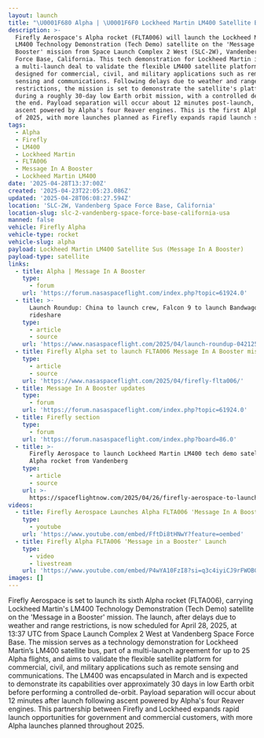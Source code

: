 ```yaml
---
layout: launch
title: "\U0001F680 Alpha | \U0001F6F0 Lockheed Martin LM400 Satellite Bus (Message In A Booster)"
description: >-
  Firefly Aerospace's Alpha rocket (FLTA006) will launch the Lockheed Martin
  LM400 Technology Demonstration (Tech Demo) satellite on the 'Message in a
  Booster' mission from Space Launch Complex 2 West (SLC-2W), Vandenberg Space
  Force Base, California. This tech demonstration for Lockheed Martin is part of
  a multi-launch deal to validate the flexible LM400 satellite platform,
  designed for commercial, civil, and military applications such as remote
  sensing and communications. Following delays due to weather and range
  restrictions, the mission is set to demonstrate the satellite's platform
  during a roughly 30-day low Earth orbit mission, with a controlled de-orbit at
  the end. Payload separation will occur about 12 minutes post-launch, after
  ascent powered by Alpha's four Reaver engines. This is the first Alpha flight
  of 2025, with more launches planned as Firefly expands rapid launch services.
tags:
  - Alpha
  - Firefly
  - LM400
  - Lockheed Martin
  - FLTA006
  - Message In A Booster
  - Lockheed Martin LM400
date: '2025-04-28T13:37:00Z'
created: '2025-04-23T22:05:23.086Z'
updated: '2025-04-28T06:08:27.594Z'
location: 'SLC-2W, Vandenberg Space Force Base, California'
location-slug: slc-2-vandenberg-space-force-base-california-usa
manned: false
vehicle: Firefly Alpha
vehicle-type: rocket
vehicle-slug: alpha
payload: Lockheed Martin LM400 Satellite Sus (Message In A Booster)
payload-type: satellite
links:
  - title: Alpha | Message In A Booster
    type:
      - forum
    url: 'https://forum.nasaspaceflight.com/index.php?topic=61924.0'
  - title: >-
      Launch Roundup: China to launch crew, Falcon 9 to launch Bandwagon
      rideshare
    type:
      - article
      - source
    url: 'https://www.nasaspaceflight.com/2025/04/launch-roundup-042125/'
  - title: Firefly Alpha set to launch FLTA006 Message In A Booster mission
    type:
      - article
      - source
    url: 'https://www.nasaspaceflight.com/2025/04/firefly-flta006/'
  - title: Message In A Booster updates
    type:
      - forum
    url: 'https://forum.nasaspaceflight.com/index.php?topic=61924.0'
  - title: Firefly section
    type:
      - forum
    url: 'https://forum.nasaspaceflight.com/index.php?board=86.0'
  - title: >-
      Firefly Aerospace to launch Lockheed Martin LM400 tech demo satellite on
      Alpha rocket from Vandenberg
    type:
      - article
      - source
    url: >-
      https://spaceflightnow.com/2025/04/26/firefly-aerospace-to-launch-lockheed-martin-lm400-tech-demo-satellite-on-alpha-rocket-from-vandenberg/
videos:
  - title: Firefly Aerospace Launches Alpha FLTA006 'Message In A Booster'
    type:
      - youtube
    url: 'https://www.youtube.com/embed/FftDi8tHNwY?feature=oembed'
  - title: Firefly Alpha FLTA006 'Message in a Booster' Launch
    type:
      - video
      - livestream
    url: 'https://www.youtube.com/embed/P4wYA10FzI8?si=q3c4iyiCJ9rFWOBG'
images: []
---
```

Firefly Aerospace is set to launch its sixth Alpha rocket (FLTA006), carrying Lockheed Martin's LM400 Technology Demonstration (Tech Demo) satellite on the 'Message in a Booster' mission. The launch, after delays due to weather and range restrictions, is now scheduled for April 28, 2025, at 13:37 UTC from Space Launch Complex 2 West at Vandenberg Space Force Base. The mission serves as a technology demonstration for Lockheed Martin’s LM400 satellite bus, part of a multi-launch agreement for up to 25 Alpha flights, and aims to validate the flexible satellite platform for commercial, civil, and military applications such as remote sensing and communications. The LM400 was encapsulated in March and is expected to demonstrate its capabilities over approximately 30 days in low Earth orbit before performing a controlled de-orbit. Payload separation will occur about 12 minutes after launch following ascent powered by Alpha's four Reaver engines. This partnership between Firefly and Lockheed expands rapid launch opportunities for government and commercial customers, with more Alpha launches planned throughout 2025.
